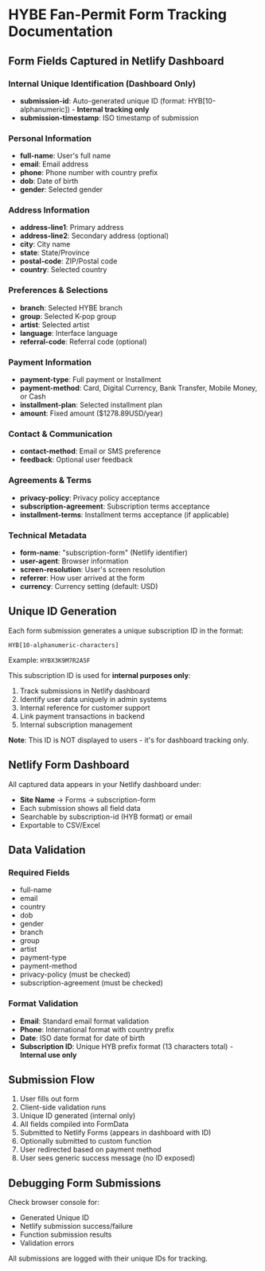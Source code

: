 # HYBE Fan-Permit Form Tracking Documentation

## Form Fields Captured in Netlify Dashboard

### Internal Unique Identification (Dashboard Only)
- **submission-id**: Auto-generated unique ID (format: HYB[10-alphanumeric]) - **Internal tracking only**
- **submission-timestamp**: ISO timestamp of submission

### Personal Information
- **full-name**: User's full name
- **email**: Email address
- **phone**: Phone number with country prefix
- **dob**: Date of birth
- **gender**: Selected gender

### Address Information
- **address-line1**: Primary address
- **address-line2**: Secondary address (optional)
- **city**: City name
- **state**: State/Province
- **postal-code**: ZIP/Postal code
- **country**: Selected country

### Preferences & Selections
- **branch**: Selected HYBE branch
- **group**: Selected K-pop group
- **artist**: Selected artist
- **language**: Interface language
- **referral-code**: Referral code (optional)

### Payment Information
- **payment-type**: Full payment or Installment
- **payment-method**: Card, Digital Currency, Bank Transfer, Mobile Money, or Cash
- **installment-plan**: Selected installment plan
- **amount**: Fixed amount ($1278.89USD/year)

### Contact & Communication
- **contact-method**: Email or SMS preference
- **feedback**: Optional user feedback

### Agreements & Terms
- **privacy-policy**: Privacy policy acceptance
- **subscription-agreement**: Subscription terms acceptance
- **installment-terms**: Installment terms acceptance (if applicable)

### Technical Metadata
- **form-name**: "subscription-form" (Netlify identifier)
- **user-agent**: Browser information
- **screen-resolution**: User's screen resolution
- **referrer**: How user arrived at the form
- **currency**: Currency setting (default: USD)

## Unique ID Generation

Each form submission generates a unique subscription ID in the format:
```
HYB[10-alphanumeric-characters]
```

Example: `HYBX3K9M7R2A5F`

This subscription ID is used for **internal purposes only**:
1. Track submissions in Netlify dashboard
2. Identify user data uniquely in admin systems
3. Internal reference for customer support
4. Link payment transactions in backend
5. Internal subscription management

**Note**: This ID is NOT displayed to users - it's for dashboard tracking only.

## Netlify Form Dashboard

All captured data appears in your Netlify dashboard under:
- **Site Name** → Forms → subscription-form
- Each submission shows all field data
- Searchable by subscription-id (HYB format) or email
- Exportable to CSV/Excel

## Data Validation

### Required Fields
- full-name
- email
- country
- dob
- gender
- branch
- group
- artist
- payment-type
- payment-method
- privacy-policy (must be checked)
- subscription-agreement (must be checked)

### Format Validation
- **Email**: Standard email format validation
- **Phone**: International format with country prefix
- **Date**: ISO date format for date of birth
- **Subscription ID**: Unique HYB prefix format (13 characters total) - **Internal use only**

## Submission Flow

1. User fills out form
2. Client-side validation runs
3. Unique ID generated (internal only)
4. All fields compiled into FormData
5. Submitted to Netlify Forms (appears in dashboard with ID)
6. Optionally submitted to custom function
7. User redirected based on payment method
8. User sees generic success message (no ID exposed)

## Debugging Form Submissions

Check browser console for:
- Generated Unique ID
- Netlify submission success/failure
- Function submission results
- Validation errors

All submissions are logged with their unique IDs for tracking.
